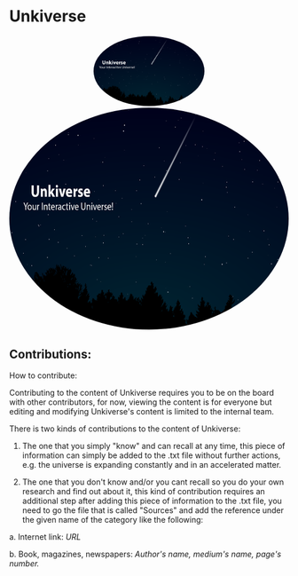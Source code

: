 
# Unkiverse

<p align="center">
   <a href="url"><img src="https://github.com/Unkiverse/Unkiverse/blob/main/Assets/Background.png" height="auto" width="200" style="border-radius:50%"></a>
  
  
  <img src="https://github.com/Unkiverse/Unkiverse/blob/main/Assets/Background.png" width="650" height="400" style="border-radius:50%" />


## Contributions:

How to contribute:

Contributing to the content of Unkiverse requires you to be on the board with other contributors, for now, 
viewing the content is for everyone but editing and modifying Unkiverse's content is limited to the internal team.


There is two kinds of contributions to the content of Unkiverse:

1) The one that you simply "know" and can recall at any time, this piece of information can simply be added 
to the .txt file without further actions, e.g. the universe is expanding constantly and in an accelerated matter.

2) The one that you don't know and/or you cant recall so you do your own research and find out about it, 
this kind of contribution requires an additional step after adding this piece of information to the .txt file, 
you need to go the file that is called "Sources" and add the reference
under the given name of the category like the following:


a. Internet link: *URL* 

b. Book, magazines, newspapers: *Author's name, medium's name, page's number.*


